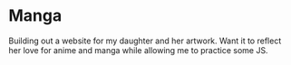 # Manga
Building out a website for my daughter and her artwork. Want it to reflect her love for anime and manga while allowing me to practice some JS.
